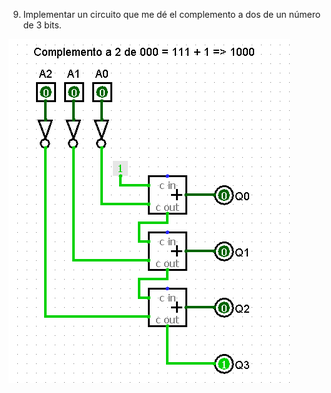 9. Implementar un circuito que me dé el complemento a dos de un número de 3 bits.

![imagen del ejercicio](./img/ej9.png)

